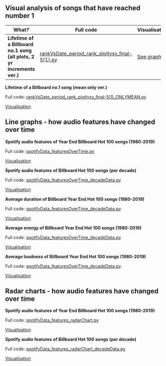 <h2>Visual analysis of songs that have reached number 1</h2>

What? | Full code | Visualisation
------|-----------|--------------
**Lifetime of a Billboard no.1 song (all plots, 2 yr increments ver.)**|[rankVsDate_period_rank_plotlysy_final-5(1).py](rankVsDate_period_rank_plotlysy_final-5(1).py)|[See graph](https://chart-studio.plot.ly/~thisistiff/30/#/)


**Lifetime of a Billboard no.1 song (mean only ver.)**

Full code: [rankVsDate_period_rank_plotlysy_final-5(1)_ONLYMEAN.py](rankVsDate_period_rank_plotlysy_final-5(1)_ONLYMEAN.py)

[Visualisation](https://chart-studio.plot.ly/~thisistiff/39)





<h2>Line graphs - how audio features have changed over time</h2>

**Spotify audio features of Year End Billboard Hot 100 songs (1980-2019)**

Full code: [spotifyData_featuresOverTime.py](spotifyData_featuresOverTime.py)

[Visualisation](https://chart-studio.plot.ly/~thisistiff/11)


**Spotify audio features of Billboard Hot 100 songs (per decade)**

Full code: [spotifyData_featuresOverTime_decadeData.py](spotifyData_featuresOverTime_decadeData.py)

[Visualisation](https://chart-studio.plot.ly/~thisistiff/4)


**Average duration of Billboard Year End Hot 100 songs (1980-2019)**

Full code: [spotifyData_featuresOverTime_decadeData.py](spotifyData_featuresOverTime_decadeData.py)

[Visualisation](https://chart-studio.plot.ly/~thisistiff/23)


**Average energy of Billboard Year End Hot 100 songs (1980-2019)**

Full code: [spotifyData_featuresOverTime_decadeData.py](spotifyData_featuresOverTime_decadeData.py)

[Visualisation](https://chart-studio.plot.ly/~thisistiff/14)


**Average loudness of Billboard Year End Hot 100 songs (1980-2019)**

Full code: [spotifyData_featuresOverTime_decadeData.py](spotifyData_featuresOverTime_decadeData.py)

[Visualisation](https://chart-studio.plot.ly/~thisistiff/25)





<h2>Radar charts - how audio features have changed over time</h2>

**Spotify audio features of Year End Billboard Hot 100 songs (1980-2019)**

Full code: [spotifyData_features_radarChart.py](spotifyData_features_radarChart.py)

[Visualisation](https://chart-studio.plot.ly/~thisistiff/8)


**Spotify audio features of Billboard Hot 100 songs (per decade)**

Full code: [spotifyData_features_radarChart_decadeData.py](spotifyData_features_radarChart_decadeData.py)

[Visualisation](https://chart-studio.plot.ly/~thisistiff/1)
